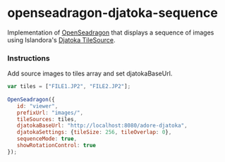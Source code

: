 # openseadragon-djatoka-sequence
Implementation of [OpenSeadragon](https://github.com/openseadragon/openseadragon) that displays a sequence of images using Islandora's [Djatoka TileSource](https://github.com/Islandora/islandora_openseadragon/blob/7.x/js/djtilesource.js).

### Instructions
Add source images to tiles array and set djatokaBaseUrl.
```javascript
var tiles = ["FILE1.JP2", "FILE2.JP2"];
             
OpenSeadragon({
   id: "viewer",
   prefixUrl: "images/",
   tileSources: tiles,
   djatokaBaseUrl: "http://localhost:8080/adore-djatoka",
   djatokaSettings: {tileSize: 256, tileOverlap: 0},
   sequenceMode: true,
   showRotationControl: true
});
```
